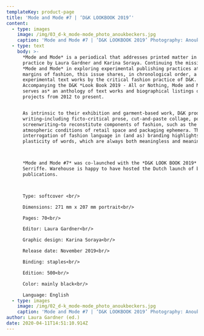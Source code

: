 ```yaml
---
templateKey: product-page
title: 'Mode and Mode #7 | ‘D&K LOOKBOOK 2019’'
content:
  - type: images
    image: /img/03_d-k_mode-mode_photo_anoukbeckers.jpg
    caption: 'Mode and Mode #7 | ‘D&K LOOKBOOK 2019’ Photography: Anouk Beckers.'
  - type: text
    body: >-
      *Mode and Mode* is a periodical that addresses printed matter in fashion
      practice by Laura Gardner and Karina Soraya. Continuing the mission of
      *Mode and Mode* in exploring experimental publishing practices at the
      margins of fashion, this issue shares, in chronological order, a body of
      experimental text works by the critical fashion practice of D&K.
      Accompanying the D&K *Look Book 2019 - All or Nothing, Mode and Mode #7
      serves as* an anthology of text works and biographical listings of key D&K
      projects from 2012 to present. 


      As intrinsic to their exhibition and garment-based work, D&K produce
      writing—including ficto-critical prose, cut-and-paste collage, poetry, and
      screenwriting—to reconstitute components of fashion, such as the garment,
      atmospheric conditions of retail space and packaging ephemera. Their
      interrogation of fashion language in (and as) branding highlights the
      plasticity of words, which are always both meaningless and meaningful.



      *Mode and Mode #7* was co-launched with the *D&K LOOK BOOK 2019* at San
      Serriffe. Warehouse is happy to have hosted the Dutch launch of both
      publications.



      Type: softcover <br/>

      Dimensions: 271 mm x 207 mm portrait<br/>

      Pages: 70<br/>

      Editor: Laura Gardner<br/>

      Graphic design: Karina Soraya<br/>

      Release date: November 2019<br/>

      Binding: staples<br/>

      Edition: 500<br/>

      Color: mainly black<br/>

      Language: English
  - type: images
    image: /img/02_d-k_mode-mode_photo_anoukbeckers.jpg
    caption: 'Mode and Mode #7 | ‘D&K LOOKBOOK 2019’ Photography: Anouk Beckers.'
author: Laura Gardner (ed.)
date: 2020-04-11T14:51:10.914Z
---
```

